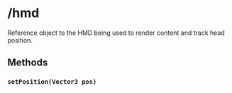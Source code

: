 # /hmd

Reference object to the HMD being used to render content and track head position.

## Methods
### `setPosition(Vector3 pos)`

